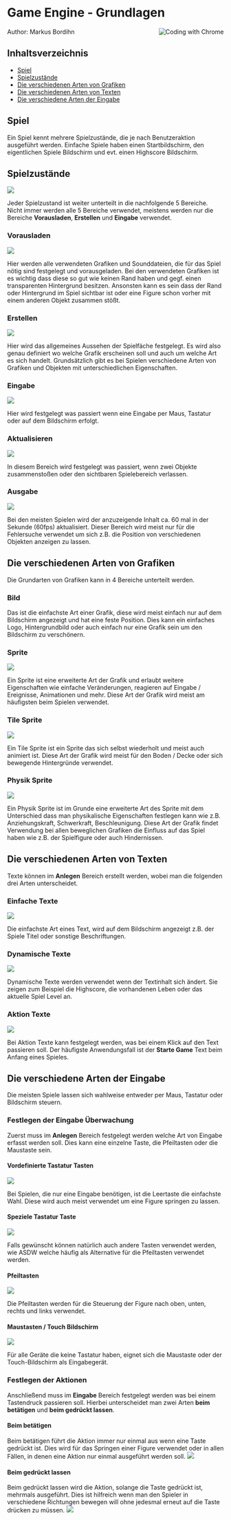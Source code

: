 Game Engine - Grundlagen
========================
Author: Markus Bordihn
<img src="../../../../static_files/images/cwc_logo.png" align="right" alt="Coding with Chrome">

## Inhaltsverzeichnis
* [Spiel](#spiel)
* [Spielzustände](#spielzustände)
* [Die verschiedenen Arten von Grafiken](#die-verschiedenen-arten-von-grafiken)
* [Die verschiedenen Arten von Texten](#die-verschiedenen-arten-von-texten)
* [Die verschiedene Arten der Eingabe](#die-verschiedene-arten-der-eingabe)

## Spiel
Ein Spiel kennt mehrere Spielzustände, die je nach Benutzeraktion ausgeführt werden.
Einfache Spiele haben einen Startbildschirm, den eigentlichen Spiele Bildschirm und evt. einen Highscore Bildschirm.

## Spielzustände
![][game_states]

Jeder Spielzustand ist weiter unterteilt in die nachfolgende 5 Bereiche.
Nicht immer werden alle 5 Bereiche verwendet, meistens werden nur die Bereiche **Vorausladen**, **Erstellen** und **Eingabe** verwendet.

### Vorausladen
![][preload_area]

Hier werden alle verwendeten Grafiken und Sounddateien, die für das Spiel nötig sind festgelegt und vorausgeladen.
Bei den verwendeten Grafiken ist es wichtig dass diese so gut wie keinen Rand haben und gegf. einen transparenten Hintergrund besitzen.
Ansonsten kann es sein dass der Rand oder Hintergrund im Spiel sichtbar ist oder eine Figure schon vorher mit einem anderen Objekt zusammen stößt.

### Erstellen
![][create_area]

Hier wird das allgemeines Aussehen der Spielfäche festgelegt.
Es wird also genau definiert wo welche Grafik erscheinen soll und auch um welche Art es sich handelt.
Grundsätzlich gibt es bei Spielen verschiedene Arten von Grafiken und Objekten mit unterschiedlichen Eigenschaften.

### Eingabe
![][input_area]

Hier wird festgelegt was passiert wenn eine Eingabe per Maus, Tastatur oder auf dem Bildschirm erfolgt.

### Aktualisieren
![][update_area]

In diesem Bereich wird festgelegt was passiert, wenn zwei Objekte zusammenstoßen oder den sichtbaren Spielebereich verlassen.

### Ausgabe
![][render_area]

Bei den meisten Spielen wird der anzuzeigende Inhalt ca. 60 mal in der Sekunde (60fps) aktualisiert.
Dieser Bereich wird meist nur für die Fehlersuche verwendet um sich z.B. die Position von verschiedenen Objekten anzeigen zu lassen.

## Die verschiedenen Arten von Grafiken
Die Grundarten von Grafiken kann in 4 Bereiche unterteilt werden.

### Bild
Das ist die einfachste Art einer Grafik, diese wird meist einfach nur auf dem Bildschirm angezeigt und hat eine feste Position.
Dies kann ein einfaches Logo, Hintergrundbild oder auch einfach nur eine Grafik sein um den Bildschirm zu verschönern.

### Sprite
![][sprite]

Ein Sprite ist eine erweiterte Art der Grafik und erlaubt weitere Eigenschaften wie einfache Veränderungen, reagieren auf Eingabe / Ereignisse, Animationen und mehr.
Diese Art der Grafik wird meist am häufigsten beim Spielen verwendet.

### Tile Sprite
![][tile_sprite]

Ein Tile Sprite ist ein Sprite das sich selbst wiederholt und meist auch animiert ist.
Diese Art der Grafik wird meist für den Boden / Decke oder sich bewegende Hintergründe verwendet.

### Physik Sprite
![][physic_sprite]

Ein Physik Sprite ist im Grunde eine erweiterte Art des Sprite mit dem Unterschied dass man physikalische Eigenschaften festlegen kann wie z.B. Anziehungskraft, Schwerkraft, Beschleunigung.
Diese Art der Grafik findet Verwendung bei allen beweglichen Grafiken die Einfluss auf das Spiel haben wie z.B. der Spielfigure oder auch Hindernissen.

## Die verschiedenen Arten von Texten
Texte können im **Anlegen** Bereich erstellt werden, wobei man die folgenden drei Arten unterscheidet.

### Einfache Texte
![][text_block]

Die einfachste Art eines Text, wird auf dem Bildschirm angezeigt z.B. der Spiele Titel oder sonstige Beschriftungen.

### Dynamische Texte
![][dynamic_text_block]

Dynamische Texte werden verwendet wenn der Textinhalt sich ändert.
Sie zeigen zum Beispiel die Highscore, die vorhandenen Leben oder das aktuelle Spiel Level an.

### Aktion Texte
![][action_text_block]

Bei Aktion Texte kann festgelegt werden, was bei einem Klick auf den Text passieren soll.
Der häufigste Anwendungsfall ist der **Starte Game** Text beim Anfang eines Spieles.

## Die verschiedene Arten der Eingabe
Die meisten Spiele lassen sich wahlweise entweder per Maus, Tastatur oder Bildschirm steuern.

### Festlegen der Eingabe Überwachung
Zuerst muss im **Anlegen** Bereich festgelegt werden welche Art von Eingabe erfasst werden soll.
Dies kann eine einzelne Taste, die Pfeiltasten oder die Maustaste sein.

#### Vordefinierte Tastatur Tasten
![][capture_spacebar]

Bei Spielen, die nur eine Eingabe benötigen, ist die Leertaste die einfachste Wahl.
Diese wird auch meist verwendet um eine Figure springen zu lassen.

#### Speziele Tastatur Taste
![][capture_keyboard_key]

Falls gewünscht können natürlich auch andere Tasten verwendet werden, wie ASDW welche häufig als Alternative für die Pfeiltasten verwendet werden.

#### Pfeiltasten
![][capture_cursor_keys]

Die Pfeiltasten werden für die Steuerung der Figure nach oben, unten, rechts und links verwendet.

#### Maustasten / Touch Bildschirm
![][capture_mouse_keys]

Für alle Geräte die keine Tastatur haben, eignet sich die Maustaste oder der Touch-Bildschirm als Eingabegerät.

### Festlegen der Aktionen
Anschließend muss im **Eingabe** Bereich festgelegt werden was bei einem Tastendruck passieren soll.
Hierbei unterscheidet man zwei Arten **beim betätigen** und **beim gedrückt lassen**.

#### Beim betätigen
Beim betätigen führt die Aktion immer nur einmal aus wenn eine Taste gedrückt ist.
Dies wird für das Springen einer Figure verwendet oder in allen Fällen, in denen eine Aktion nur einmal ausgeführt werden soll.
![][input_key_down]

#### Beim gedrückt lassen
Beim gedrückt lassen wird die Aktion, solange die Taste gedrückt ist, mehrmals ausgeführt.
Dies ist hilfreich wenn man den Spieler in verschiedene Richtungen bewegen will ohne jedesmal erneut auf die Taste drücken zu müssen.
![][input_key_pressed]

[game_states]: images/game_states.png

[preload_area]: images/preload_area.png
[create_area]: images/create_area.png
[input_area]: images/input_area.png
[update_area]: images/update_area.png
[render_area]: images/render_area.png

[sprite]: images/sprite.png
[tile_sprite]: images/tile_sprite.png
[physic_sprite]: images/physic_sprite.png

[text_block]: images/text_block.png
[dynamic_text_block]: images/dynamic_text_block.png
[action_text_block]: images/action_text_block.png

[capture_spacebar]: images/capture_spacebar.png
[capture_keyboard_key]: images/capture_keyboard_key.png
[capture_cursor_keys]: images/capture_cursor_keys.png
[capture_mouse_keys]: images/capture_mouse_keys.png

[input_key_down]: images/input_key_down.png
[input_key_pressed]: images/input_key_pressed.png

